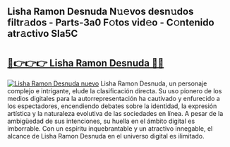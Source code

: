 ## Lisha Ramon Desnuda N𝚞𝚎vos desn𝚞dos filtr𝚊dos - Parts-3a0 F𝚘tos vid𝚎o - C𝚘ntenido atr𝚊ctivo SIa5C

# <h2><a href="http://mb30r8.tromn.icu/?c=Lisha+Ramon+Desnuda">🔗👉👉👉 Lisha Ramon Desnuda 🔗🔗</a></h2>

[![Lisha Ramon Desnuda nuevo](https://i.imgur.com/pEAQMta.gif)](http://mb30r8.tromn.icu/?c=Lisha+Ramon+Desnuda)
Lisha Ramon Desnuda, un personaje complejo e intrigante, elude la clasificación directa. Su uso pionero de los medios digitales para la autorrepresentación ha cautivado y enfurecido a los espectadores, encendiendo debates sobre la identidad, la expresión artística y la naturaleza evolutiva de las sociedades en línea. A pesar de la ambigüedad de sus intenciones, su huella en el ámbito digital es imborrable. Con un espíritu inquebrantable y un atractivo innegable, el alcance de Lisha Ramon Desnuda en el universo digital es ilimitado.
